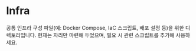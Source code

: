 # Infra

공통 인프라 구성 파일(예: Docker Compose, IaC 스크립트, 배포 설정 등)을 위한 디렉토리입니다. 현재는 자리만 마련해 두었으며, 필요 시 관련 스크립트를 추가해 사용하세요.
